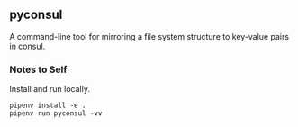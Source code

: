## pyconsul
A command-line tool for mirroring a file system structure to key-value pairs in consul.

### Notes to Self
Install and run locally.

```
pipenv install -e .
pipenv run pyconsul -vv
```

